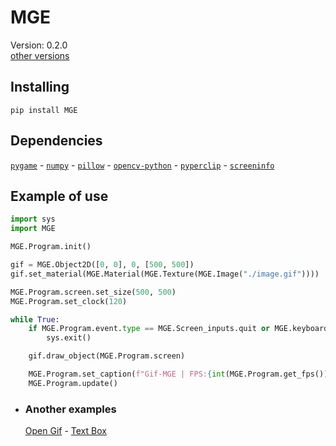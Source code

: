 # MGE

Version: 0.2.0  
[other versions](https://github.com/lucas224112/MGE_Other_Versions)

## Installing
```
pip install MGE
```

## Dependencies
[`pygame`](https://pypi.org/project/pygame/) -
[`numpy`](https://pypi.org/project/numpy/) -
[`pillow`](https://pypi.org/project/Pillow/) -
[`opencv-python`](https://pypi.org/project/opencv-python/) -
[`pyperclip`](https://pypi.org/project/pyperclip/) -
[`screeninfo`](https://pypi.org/project/screeninfo/)

## Example of use
```py
import sys
import MGE

MGE.Program.init()

gif = MGE.Object2D([0, 0], 0, [500, 500])
gif.set_material(MGE.Material(MGE.Texture(MGE.Image("./image.gif"))))

MGE.Program.screen.set_size(500, 500)
MGE.Program.set_clock(120)

while True:
    if MGE.Program.event.type == MGE.Screen_inputs.quit or MGE.keyboard("f1"):
        sys.exit()

    gif.draw_object(MGE.Program.screen)

    MGE.Program.set_caption(f"Gif-MGE | FPS:{int(MGE.Program.get_fps())}")
    MGE.Program.update()
```

- ### Another examples
  [Open Gif](https://github.com/lucas224112/MGE_Open_Gif) - 
  [Text Box](https://github.com/lucas224112/MGE_Text_Box)

